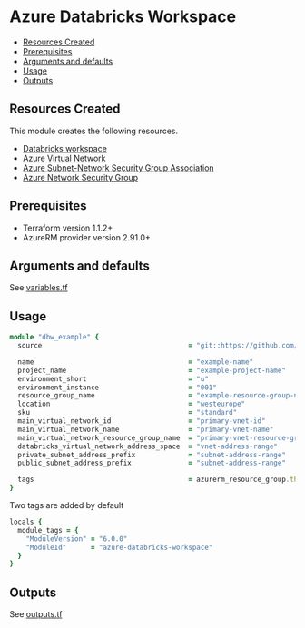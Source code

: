 # Azure Databricks Workspace

- [Resources Created](#resources-created)
- [Prerequisites](#prerequisites)
- [Arguments and defaults](#arguments-and-defaults)
- [Usage](#usage)
- [Outputs](#outputs)

## Resources Created

This module creates the following resources.

- [Databricks workspace](https://registry.terraform.io/providers/hashicorp/azurerm/latest/docs/resources/databricks_workspace)
- [Azure Virtual Network](https://registry.terraform.io/providers/hashicorp/azurerm/latest/docs/resources/virtual_network)
- [Azure Subnet-Network Security Group Association](https://registry.terraform.io/providers/hashicorp/azurerm/latest/docs/resources/network_security_group)
- [Azure Network Security Group](https://registry.terraform.io/providers/hashicorp/azurerm/latest/docs/resources/subnet_network_security_group_association)

## Prerequisites

- Terraform version 1.1.2+
- AzureRM provider version 2.91.0+

## Arguments and defaults

See [variables.tf](./variables.tf)

## Usage

```ruby
module "dbw_example" {
  source                                    = "git::https://github.com/Energinet-DataHub/geh-terraform-modules.git//azure/databricks-workspace?ref=6.0.0"

  name                                      = "example-name"
  project_name                              = "example-project-name"
  environment_short                         = "u"
  environment_instance                      = "001"
  resource_group_name                       = "example-resource-group-name"
  location                                  = "westeurope"
  sku                                       = "standard"
  main_virtual_network_id                   = "primary-vnet-id"
  main_virtual_network_name                 = "primary-vnet-name"
  main_virtual_network_resource_group_name  = "primary-vnet-resource-group-name"
  databricks_virtual_network_address_space  = "vnet-address-range"
  private_subnet_address_prefix             = "subnet-address-range"
  public_subnet_address_prefix              = "subnet-address-range"

  tags                                      = azurerm_resource_group.this.tags
}
```

Two tags are added by default

```ruby
locals {
  module_tags = {
    "ModuleVersion" = "6.0.0"
    "ModuleId"      = "azure-databricks-workspace"
  }
}
```

## Outputs

See [outputs.tf](./outputs.tf)